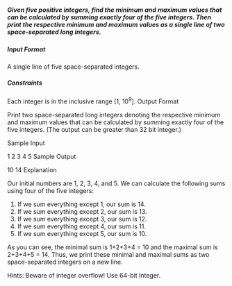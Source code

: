 ##### Given five positive integers, find the minimum and maximum values that can be calculated by summing exactly four of the five integers. Then print the respective minimum and maximum values as a single line of two space-separated long integers.

##### Input Format

A single line of five space-separated integers.

##### Constraints

Each integer is in the inclusive range [1, 10<sup>9</sup>].
Output Format

Print two space-separated long integers denoting the respective minimum and maximum values that can be calculated by summing exactly four of the five integers. (The output can be greater than 32 bit integer.)

Sample Input

1 2 3 4 5
Sample Output

10 14
Explanation

Our initial numbers are 1, 2, 3, 4, and 5. We can calculate the following sums using four of the five integers:

1. If we sum everything except 1, our sum is 14.
2. If we sum everything except 2, our sum is 13.
3. If we sum everything except 3, our sum is 12.
4. If we sum everything except 4, our sum is 11.
5. If we sum everything except 5, our sum is 10.

As you can see, the minimal sum is 1+2+3+4 = 10 and the maximal sum is 2+3+4+5 = 14. Thus, we print these minimal and maximal sums as two space-separated integers on a new line.

Hints: Beware of integer overflow! Use 64-bit Integer.
